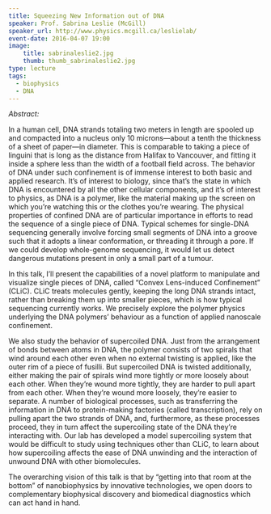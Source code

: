 ```yaml
---
title: Squeezing New Information out of DNA
speaker: Prof. Sabrina Leslie (McGill)
speaker_url: http://www.physics.mcgill.ca/leslielab/
event-date: 2016-04-07 19:00
image:
    title: sabrinaleslie2.jpg
    thumb: thumb_sabrinaleslie2.jpg
type: lecture
tags:
  - biophysics
  - DNA
---
```

*Abstract:*

In a human cell, DNA strands totaling two meters in length are spooled up and compacted into a nucleus only 10 microns—about a tenth the thickness of a sheet of paper—in diameter. This is comparable to taking a piece of linguini that is long as the distance from Halifax to Vancouver, and fitting it inside a sphere less than the width of a football field across. The behavior of DNA under such confinement is of immense interest to both basic and applied research. It’s of interest to biology, since that’s the state in which DNA is encountered by all the other cellular components, and it’s of interest to physics, as DNA is a polymer, like the material making up the screen on which you’re watching this or the clothes you’re wearing. The physical properties of confined DNA are of particular importance in efforts to read the sequence of a single piece of DNA. Typical schemes for single-DNA sequencing generally involve forcing small segments of DNA into a groove such that it adopts a linear conformation, or threading it through a pore. If we could develop whole-genome sequencing, it would let us detect dangerous mutations present in only a small part of a tumour.

In this talk, I’ll present the capabilities of a novel platform to manipulate and visualize single pieces of DNA, called “Convex Lens-induced Confinement” (CLiC). CLiC treats molecules gently, keeping the long DNA strands intact, rather than breaking them up into smaller pieces, which is how typical sequencing currently works. We precisely explore the polymer physics underlying the DNA polymers’ behaviour as a function of applied nanoscale confinement.

We also study the behavior of supercoiled DNA. Just from the arrangement of bonds between atoms in DNA, the polymer consists of two spirals that wind around each other even when no external twisting is applied, like the outer rim of a piece of fusilli. But supercoiled DNA is twisted additionally, either making the pair of spirals wind more tightly or more loosely about each other. When they’re wound more tightly, they are harder to pull apart from each other. When they’re wound more loosely, they’re easier to separate. A number of biological processes, such as transferring the information in DNA to protein-making factories (called transcription), rely on pulling apart the two strands of DNA, and, furthermore, as these processes proceed, they in turn affect the supercoiling state of the DNA they’re interacting with. Our lab has developed a model supercoiling system that would be difficult to study using techniques other than CLiC, to learn about how supercoiling affects the ease of DNA unwinding and the interaction of unwound DNA with other biomolecules.

The overarching vision of this talk is that by “getting into that room at the bottom” of nanobiophysics by innovative technologies, we open doors to complementary biophysical discovery and biomedical diagnostics which can act hand in hand.
